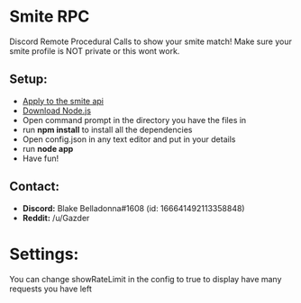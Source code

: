 # Smite RPC
Discord Remote Procedural Calls to show your smite match!
Make sure your smite profile is NOT private or this wont work.

## Setup:
* [Apply to the smite api](https://fs12.formsite.com/HiRez/form48/secure_index.html)
* [Download Node.js](https://nodejs.org/en/)
* Open command prompt in the directory you have the files in
* run **npm install** to install all the dependencies
* Open config.json in any text editor and put in your details
* run **node app**
* Have fun!

## Contact:
* **Discord:** Blake Belladonna#1608 (id: 166641492113358848)
* **Reddit:** /u/Gazder

# Settings:
You can change showRateLimit in the config to true to display have many requests you have left
